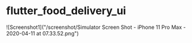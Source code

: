 # flutter_food_delivery_ui

![Screenshot1]("/screenshot/Simulator Screen Shot - iPhone 11 Pro Max - 2020-04-11 at 07.33.52.png")

